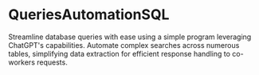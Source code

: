 # QueriesAutomationSQL
Streamline database queries with ease using a simple program leveraging ChatGPT's capabilities. Automate complex searches across numerous tables, simplifying data extraction for efficient response handling to co-workers requests.
